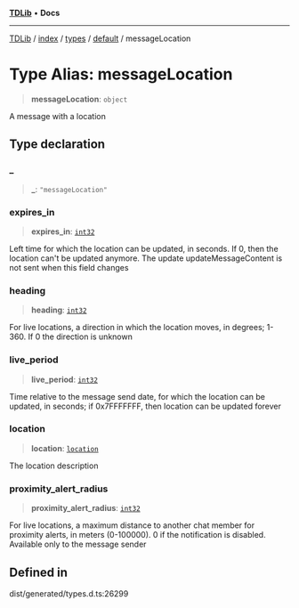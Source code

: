 [**TDLib**](../../../../../../README.md) • **Docs**

***

[TDLib](../../../../../../modules.md) / [index](../../../../../README.md) / [types](../../../README.md) / [default](../README.md) / messageLocation

# Type Alias: messageLocation

> **messageLocation**: `object`

A message with a location

## Type declaration

### \_

> **\_**: `"messageLocation"`

### expires\_in

> **expires\_in**: [`int32`](int32-1.md)

Left time for which the location can be updated, in seconds. If 0, then the location can't be updated anymore. The update updateMessageContent is not sent when this field changes

### heading

> **heading**: [`int32`](int32-1.md)

For live locations, a direction in which the location moves, in degrees; 1-360. If 0 the direction is unknown

### live\_period

> **live\_period**: [`int32`](int32-1.md)

Time relative to the message send date, for which the location can be updated, in seconds; if 0x7FFFFFFF, then location can be updated forever

### location

> **location**: [`location`](location-1.md)

The location description

### proximity\_alert\_radius

> **proximity\_alert\_radius**: [`int32`](int32-1.md)

For live locations, a maximum distance to another chat member for proximity alerts, in meters (0-100000). 0 if the notification is disabled. Available only to the message sender

## Defined in

dist/generated/types.d.ts:26299
